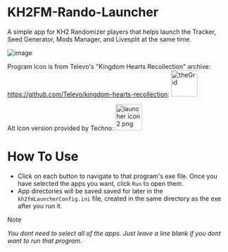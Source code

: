 # KH2FM-Rando-Launcher
A simple app for KH2 Randomizer players that helps launch the Tracker, Seed Generator, Mods Manager, and Livesplit at the same time.

![image](https://github.com/user-attachments/assets/e83c7f0a-f23e-4c95-8d4f-27ada42ba7cb)

Program Icon is from Televo's "Kingdom Hearts Recollection" archive: https://github.com/Televo/kingdom-hearts-recollection:
<img width="60" height="60" alt="theGrid" src="https://github.com/user-attachments/assets/57a802aa-2472-4d1c-89a7-b06612862292" />

Alt Icon version provided by Techno:
<img width="60" height="60" alt="launcher icon 2 png" src="https://github.com/user-attachments/assets/c51632f7-99da-49d6-9abf-857f4280d5c2" />

# How To Use
* Click on each button to navigate to that program's exe file. Once you have selected the apps you want, click `Run` to open them.
* App directories will be saved saved for later in the `kh2fmLauncherConfig.ini` file, created in the same directory as the exe after you run it.
> [!NOTE]
> *You dont need to select all of the apps. Just leave a line blank if you dont want to run that program.*

